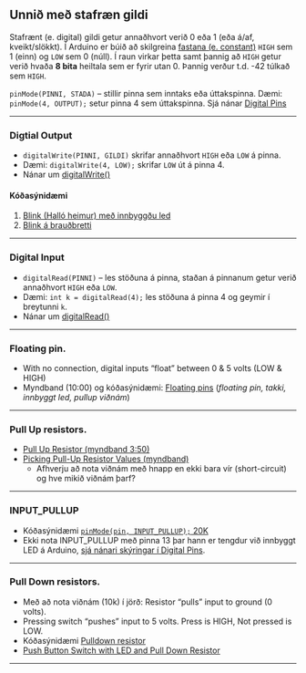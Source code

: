## Unnið með stafræn gildi

Stafrænt (e. digital) gildi getur annaðhvort verið 0 eða 1 (eða á/af, kveikt/slökkt). Í Arduino er búið að skilgreina [fastana (e. constant)](https://www.arduino.cc/reference/en/language/variables/constants/constants/) ```HIGH``` sem 1 (einn) og ```LOW``` sem 0 (núll). Í raun virkar þetta samt þannig að ```HIGH``` getur verið hvaða **8 bita** heiltala sem er fyrir utan 0. Þannig verður t.d. -42 túlkað sem ```HIGH```.

```pinMode(PINNI, STADA)``` – stillir pinna sem inntaks eða úttakspinna. Dæmi: ```pinMode(4, OUTPUT);``` setur pinna 4 sem úttakspinna. Sjá nánar [Digital Pins](https://www.arduino.cc/en/Tutorial/Foundations/DigitalPins)

---

### Digtial Output 
- ```digitalWrite(PINNI, GILDI)```  skrifar annaðhvort ```HIGH``` eða ```LOW``` á pinna. 
- Dæmi: ```digitalWrite(4, LOW);``` skrifar ```LOW``` út á pinna 4. 
- Nánar um [digitalWrite()](https://www.arduino.cc/reference/en/language/functions/digital-io/digitalwrite/)


#### Kóðasýnidæmi

1. [Blink (Halló heimur) með innbyggðu led](https://learn.adafruit.com/ladyadas-learn-arduino-lesson-number-1)
1. [Blink á brauðbretti](https://learn.adafruit.com/adafruit-arduino-lesson-2-leds/overview)

---

### Digital Input 
- ```digitalRead(PINNI)``` – les stöðuna á pinna, staðan á pinnanum getur verið annaðhvort ```HIGH``` eða ```LOW```. 
- Dæmi: ```int k = digitalRead(4);``` les stöðuna á pinna 4 og geymir í breytunni ```k```.
- Nánar um [digitalRead()](https://www.arduino.cc/reference/en/language/functions/digital-io/digitalread/)

---

### Floating pin.
- With no connection, digital inputs “float” between 0 & 5 volts (LOW & HIGH)
- Myndband (10:00) og kóðasýnidæmi: [Floating pins](https://www.programmingelectronics.com/floating-pins-pull-up-resistors-and-arduino/) (_floating pin, takki, innbyggt led, pullup viðnám_)

---

### Pull Up resistors. 
- [Pull Up Resistor (myndband 3:50)](https://www.youtube.com/watch?v=wxjerCHCEMg)
- [Picking Pull-Up Resistor Values (myndband)](https://www.youtube.com/watch?v=u3Xiy2DVnI4&list=PLRIGIzu0Z7KlfGFD6gd0eMX0ozfJyrQL-&index=12)
   - Afhverju að nota viðnám með hnapp en ekki bara vír (short-circuit) og hve mikið viðnám þarf?

---

### INPUT_PULLUP
- Kóðasýnidæmi [`pinMode(pin, INPUT_PULLUP);` 20K](https://www.arduino.cc/en/Tutorial/DigitalInputPullup)  
- Ekki nota INPUT_PULLUP með pinna 13 þar hann er tengdur við innbyggt LED á Arduino, [sjá nánari skýringar í Digital Pins](https://www.arduino.cc/en/Tutorial/Foundations/DigitalPins). 

---

### Pull Down resistors.
- Með að nota viðnám (10k) í jörð: Resistor “pulls” input to ground (0 volts). 
- Pressing switch “pushes” input to 5 volts. Press is HIGH, Not pressed is LOW. 
- Kóðasýnidæmi [Pulldown resistor](https://www.arduino.cc/en/Tutorial/BuiltInExamples/DigitalReadSerial) 
- [Push Button Switch with LED and Pull Down Resistor](https://unciarobotics.com/robotics/interfacing-arduino-push-button-switch-with-led-digitalread/)

---

